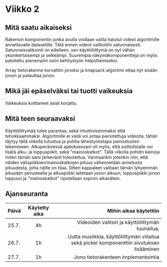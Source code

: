 # Viikko 2

## Mitä saatu aikaiseksi

Rakensin komponentin jonka avulla voidaan valita halutut videot algoritmille annettavalle datasetille. Tätä ennen videot valikoitiin satunnaisesti. Satunnaisvalikointi on edelleen, sen käyttöliittymä on nyt vähän yksinkertaisempi ja selkeämpi. Suurempia näkymäkomponentteja on myös paloiteltu pienempiin osiin kehitystyön helpottamiseksi.

Array tietorakenne korvattiin jonoksi ja knapsack algoritmi ottaa nyt sisään jonon ja palauttaa jonon.

## Mikä jäi epäselväksi tai tuotti vaikeuksia

Vaikeuksia koittaneet asiat korjattu.

## Mitä teen seuraavaksi

Käyttöliittymää tulee parantaa, sekä intuitiivisemmaksi että tehokkaammaksi. Algoritmille ei vielä voi antaa painotettuja videoita, tähän täytyy tällä viikolla tutustua ja pohtia lähestymistapa painostusten tekemiseen. Alkuperäisessä ajatuksessani oli myös, että soittolistalle voi lisätä alku- ja loppuspiikit, sekä "mainoskatkot". Tällä viikolla pohdin keinoja miten tämän saisi järkevästi toteutettua. Varmaankin jotenkin niin, että näiden välispiikkien/mainoskatkojen pituus vähennetään annetusta pituudesta, jotta näille on tilaa. Sitten kappaleet valitaan tämän lyhyemmän pituuden perusteella ja alkuspiikki laitetaan jonon alkuun, loppuspiikki jonon loppuun ja "mainoskatkot" ripotellaan sopivin aikavälein.


## Ajanseuranta

| Päivä	| Käytetty aika	| Mihin aikaa käytettiin	|
| ------|:-------------:|------:|
| 25.7.	| 4h		| Videoiden valitsin ja käyttöliittymän tuunailua. |
| 26.7.	| 1h		| Uutta musiikkia, käyttöliittymän viilailua sekä picker komponenttiin sivutuksen lisääminen |
| 27.7.	| 1h		| Jono tietorakenteen implementointia |
